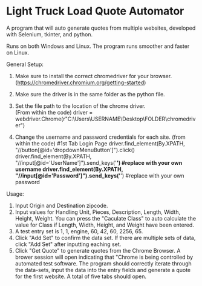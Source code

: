 # Light Truck Load Quote Automator
A program that will auto generate quotes from multiple websites, developed with Selenium, tkinter, and python.

Runs on both Windows and Linux.
The program runs smoother and faster on Linux. 


General Setup:
1. Make sure to install the correct chromedriver for your browser. (https://chromedriver.chromium.org/getting-started)
2. Make sure the driver is in the same folder as the python file. 

3. Set the file path to the location of the chrome driver.     
(From within the code)
driver = webdriver.Chrome(r"C:\Users\USERNAME\Desktop\FOLDER\chromedriver")

4. Change the username and password credentials for each site. 
(from within the code)
#1st Tab Login Page
driver.find_element(By.XPATH, "//button[@id='dropdownMenuButton']").click()
driver.find_element(By.XPATH, "//input[@id='UserName']").send_keys('**********') #replace with your own username
driver.find_element(By.XPATH, "//input[@id='Password']").send_keys('**********') #replace with your own password
    
Usage:
1. Input Origin and Destination zipcode.
2. Input values for Handling Unit, Pieces, Description, Length, Width, Height, Weight. You can press the "Caculate Class" to auto calculate the value for Class if Length, Width, Height, and Weight have been entered.
3. A test entry set is 1, 1, engine, 60, 42, 60, 2256, 65. 
4. Click "Add Set" to confirm the data set. If there are multiple sets of data, click "Add Set" after inputting eaching set.
5. Click "Get Quote" to generate quotes from the Chrome Browser. A brower session will open indicating that "Chrome is being controlled by automated test software. The program should correctly iterate through the data-sets, input the data into the entry fields and generate a quote for the first website. A total of five tabs should open.



